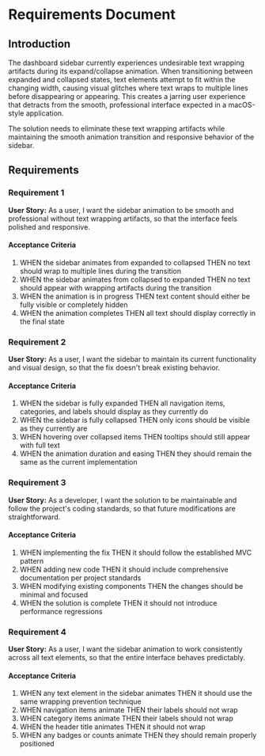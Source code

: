 # Requirements Document

## Introduction

The dashboard sidebar currently experiences undesirable text wrapping artifacts during its expand/collapse animation. When transitioning between expanded and collapsed states, text elements attempt to fit within the changing width, causing visual glitches where text wraps to multiple lines before disappearing or appearing. This creates a jarring user experience that detracts from the smooth, professional interface expected in a macOS-style application.

The solution needs to eliminate these text wrapping artifacts while maintaining the smooth animation transition and responsive behavior of the sidebar.

## Requirements

### Requirement 1

**User Story:** As a user, I want the sidebar animation to be smooth and professional without text wrapping artifacts, so that the interface feels polished and responsive.

#### Acceptance Criteria

1. WHEN the sidebar animates from expanded to collapsed THEN no text should wrap to multiple lines during the transition
2. WHEN the sidebar animates from collapsed to expanded THEN no text should appear with wrapping artifacts during the transition
3. WHEN the animation is in progress THEN text content should either be fully visible or completely hidden
4. WHEN the animation completes THEN all text should display correctly in the final state

### Requirement 2

**User Story:** As a user, I want the sidebar to maintain its current functionality and visual design, so that the fix doesn't break existing behavior.

#### Acceptance Criteria

1. WHEN the sidebar is fully expanded THEN all navigation items, categories, and labels should display as they currently do
2. WHEN the sidebar is fully collapsed THEN only icons should be visible as they currently are
3. WHEN hovering over collapsed items THEN tooltips should still appear with full text
4. WHEN the animation duration and easing THEN they should remain the same as the current implementation

### Requirement 3

**User Story:** As a developer, I want the solution to be maintainable and follow the project's coding standards, so that future modifications are straightforward.

#### Acceptance Criteria

1. WHEN implementing the fix THEN it should follow the established MVC pattern
2. WHEN adding new code THEN it should include comprehensive documentation per project standards
3. WHEN modifying existing components THEN the changes should be minimal and focused
4. WHEN the solution is complete THEN it should not introduce performance regressions

### Requirement 4

**User Story:** As a user, I want the sidebar animation to work consistently across all text elements, so that the entire interface behaves predictably.

#### Acceptance Criteria

1. WHEN any text element in the sidebar animates THEN it should use the same wrapping prevention technique
2. WHEN navigation items animate THEN their labels should not wrap
3. WHEN category items animate THEN their labels should not wrap
4. WHEN the header title animates THEN it should not wrap
5. WHEN any badges or counts animate THEN they should remain properly positioned